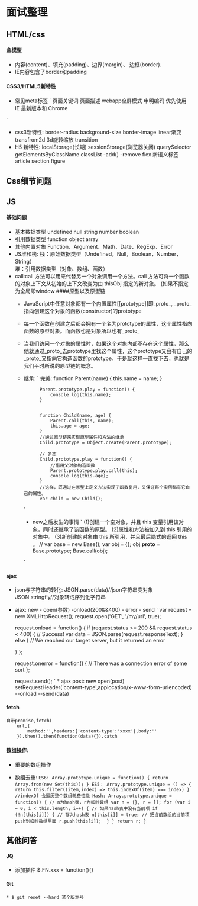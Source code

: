 # 面试整理

## HTML/css
#### 盒模型
* 内容(content)、填充(padding)、边界(margin)、 边框(border).
* IE内容包含了border和padding

####  CSS3/HTML5新特性
* 常见meta标签
`
    页面关键词  <meta name="keywords" content="your tags" />
    页面描述    <meta name="description" content="150 words" />
    webapp全屏模式 <meta name="apple-mobile-web-app-capable" content="yes" />
    申明编码 <meta charset='utf-8' />
    优先使用 IE 最新版本和 Chrome
　　<meta http-equiv="X-UA-Compatible" content="IE=edge,chrome=1" />

`
* css3新特性:
    border-radius background-size border-image  linear渐变 transfrom2d 3d旋转缩放  transition
* H5 新特性:
    localStorage(长期) sessionStorage(浏览器关闭) querySelector getElementsByClassName classList -add() -remove flex 新语义标签 article section figure
    

## Css细节问题



## JS
#### 基础问题
* 基本数据类型 undefined null string  number boolean
* 引用数据类型 function object array
* 其他内置对象 Function、Argument、Math、Date、RegExp、Error
* JS堆和栈: 
    栈：原始数据类型（Undefined，Null，Boolean，Number，String）  
    堆：引用数据类型（对象、数组、函数）
* call:call 方法可以用来代替另一个对象调用一个方法。call 方法可将一个函数的对象上下文从初始的上下文改变为由 thisObj 指定的新对象。  (如果不指定为全局即window
####原型以及原型链
    * JavaScript中任意对象都有一个内置属性[[prototype]]即_proto_, _proto_指向创建这个对象的函数(constructor)的prototype
    * 每一个函数在创建之后都会拥有一个名为prototype的属性，这个属性指向函数的原型对象。而函数也是对象所以也有_proto_
    * 当我们访问一个对象的属性时，如果这个对象内部不存在这个属性，那么他就通过_proto_去prototype里找这个属性，这个prototype又会有自己的_proto_又指向它构造函数的prototype，于是就这样一直找下去，也就是我们平时所说的原型链的概念。
    * 继承: 
        `
           完美:
                function Parent(name) {
                    this.name = name;
                }

                Parent.prototype.play = function() {
                    console.log(this.name);
                }


                function Child(name, age) {
                    Parent.call(this, name);
                    this.age = age;
                }
                //通过原型链来实现原型属性和方法的继承
                Child.prototype = Object.create(Parent.prototype);

                // 多态
                Child.prototype.play = function() {
                    //借用父对象构造函数
                    Parent.prototype.play.call(this);
                    console.log(this.age);
                }
                //这样，既通过在原型上定义方法实现了函数复用，又保证每个实例都有它自己的属性。
                var child = new Child();
        
        `
        * new之后发生的事情
        `
            (1)创建一个空对象，并且 this 变量引用该对象，同时还继承了该函数的原型。
            (2)属性和方法被加入到 this 引用的对象中。
            (3)新创建的对象由 this 所引用，并且最后隐式的返回 this 。
            //
            var base = new Base();
            var obj = {};
            obj.__proto__ = Base.prototype;
            Base.call(obj);
        
        `


#### ajax 
   * json与字符串的转化:
   JSON.parse(data)//json字符串变对象
   JSON.stringfiy//对象转成序列化字符串

   * ajax: new - open(参数) -onload(200&&400) - error - send
    `
         var request = new XMLHttpRequest();
        request.open('GET', '/my/url', true);

        request.onload = function() {
        if (request.status >= 200 && request.status < 400) {
            // Success!
            var data = JSON.parse(request.responseText);
        } else {
            // We reached our target server, but it returned an error

        }
        };

        request.onerror = function() {
        // There was a connection error of some sort
        };

        request.send();
    `
    * ajax post: new open(post) setRequestHeader('content-type',applocation/x-www-form-urlencoded) --onload --send(data)

#### fetch
    自带promise,fetch(
        url,{
            method:'',headers:{'content-type':'xxxx'},body:''
        }).then().then(function(data){}).catch
#### 数组操作:
* 重要的数组操作



* 数组去重:
    `
        ES6:
        Array.prototype.unique = function() {
                return Array.from(new Set(this));
        }
        ES5：
             Array.prototype.unique = () => {
                 return this.filter((item,index) => this.indexOf(item) === index)
             }
        //indexOf 会遍历整个数组耗费性能
        Hash:
                Array.prototype.unique = function() {
            // n为hash表，r为临时数组
            var n = {}, r = [];
            for (var i = 0; i < this.length; i++) {
                // 如果hash表中没有当前项
                if (!n[this[i]]) {
                    // 存入hash表
                    n[this[i]] = true;
                    // 把当前数组的当前项push到临时数组里面
                    r.push(this[i]); 
                }
            }
            return r;
        }
    `

## 其他问答
#### JQ
* 添加插件 $.FN.xxx = function(){}
#### Git
    * $ git reset --hard 某个版本号